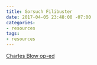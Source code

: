 ```yaml
---
title: Gorsuch Filibuster
date: 2017-04-05 23:48:00 -07:00
categories:
- resources
tags:
- resources
---
```


[Charles Blow op-ed](https://www.nytimes.com/2017/02/02/opinion/fruit-of-a-poison-tree.html?_r=0)